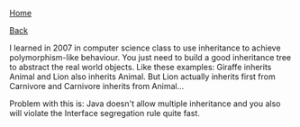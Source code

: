 [Home](/)

[Back](index.md)

I learned in 2007 in computer science class to use inheritance to achieve polymorphism-like behaviour. You just need to build a good inheritance tree to abstract the real world objects. 
Like these examples: Giraffe inherits Animal and Lion also inherits Animal. But Lion actually inherits first from Carnivore and Carnivore inherits from Animal...

Problem with this is: Java doesn't allow multiple inheritance and you also will violate the Interface segregation rule quite fast.
 

    